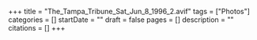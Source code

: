 +++
title = "The_Tampa_Tribune_Sat_Jun_8_1996_2.avif"
tags = ["Photos"]
categories = []
startDate = ""
draft = false
pages = []
description = ""
citations = []
+++
